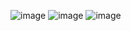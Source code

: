 ![image](https://github.com/user-attachments/assets/f9f34c5b-3640-45e0-be4d-add813c2ca84)
![image](https://github.com/user-attachments/assets/d3d84319-fda7-4555-b2da-82b1a30c8c28)
![image](https://github.com/user-attachments/assets/7a84117f-a052-4efa-8883-bfa4f399ca95)
